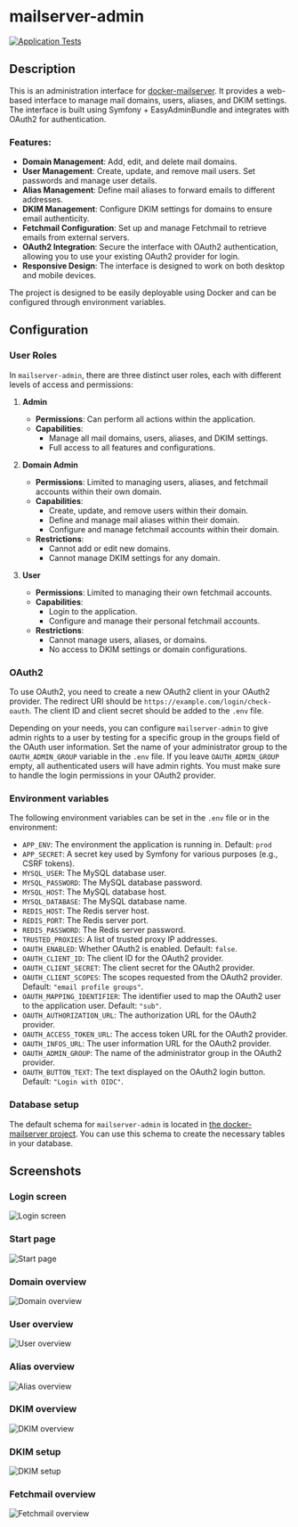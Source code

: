 mailserver-admin
================
[![Application Tests](https://github.com/jeboehm/mailserver-admin/actions/workflows/test.yml/badge.svg)](https://github.com/jeboehm/mailserver-admin/actions/workflows/php.yml)

Description
-----------
This is an administration interface for [docker-mailserver](https://github.com/jeboehm/docker-mailserver). It provides a web-based interface
to manage mail domains, users, aliases, and DKIM settings. The interface is built using Symfony + EasyAdminBundle and integrates with OAuth2 for
authentication.

### Features:

- **Domain Management**: Add, edit, and delete mail domains.
- **User Management**: Create, update, and remove mail users. Set passwords and manage user details.
- **Alias Management**: Define mail aliases to forward emails to different addresses.
- **DKIM Management**: Configure DKIM settings for domains to ensure email authenticity.
- **Fetchmail Configuration**: Set up and manage Fetchmail to retrieve emails from external servers.
- **OAuth2 Integration**: Secure the interface with OAuth2 authentication, allowing you to use your existing OAuth2 provider for login.
- **Responsive Design**: The interface is designed to work on both desktop and mobile devices.

The project is designed to be easily deployable using Docker and can be configured through environment variables.

Configuration
-------------

### User Roles

In `mailserver-admin`, there are three distinct user roles, each with different levels of access and permissions:

1. **Admin**
    - **Permissions**: Can perform all actions within the application.
    - **Capabilities**:
        - Manage all mail domains, users, aliases, and DKIM settings.
        - Full access to all features and configurations.

2. **Domain Admin**
    - **Permissions**: Limited to managing users, aliases, and fetchmail accounts within their own domain.
    - **Capabilities**:
        - Create, update, and remove users within their domain.
        - Define and manage mail aliases within their domain.
        - Configure and manage fetchmail accounts within their domain.
    - **Restrictions**:
        - Cannot add or edit new domains.
        - Cannot manage DKIM settings for any domain.

3. **User**
    - **Permissions**: Limited to managing their own fetchmail accounts.
    - **Capabilities**:
        - Login to the application.
        - Configure and manage their personal fetchmail accounts.
    - **Restrictions**:
        - Cannot manage users, aliases, or domains.
        - No access to DKIM settings or domain configurations.

### OAuth2

To use OAuth2, you need to create a new OAuth2 client in your OAuth2 provider. The redirect URI should be
`https://example.com/login/check-oauth`. The client ID and client secret should be added to the `.env` file.

Depending on your needs, you can configure `mailserver-admin` to give admin rights to a user by testing for a specific group in the groups
field of the OAuth user information. Set the name of your administrator group to the `OAUTH_ADMIN_GROUP` variable in the `.env` file. If you
leave `OAUTH_ADMIN_GROUP` empty, all authenticated users will have admin rights. You must make sure to handle the login permissions in your
OAuth2 provider.

### Environment variables

The following environment variables can be set in the `.env` file or in the environment:

- `APP_ENV`: The environment the application is running in. Default: `prod`
- `APP_SECRET`: A secret key used by Symfony for various purposes (e.g., CSRF tokens).
- `MYSQL_USER`: The MySQL database user.
- `MYSQL_PASSWORD`: The MySQL database password.
- `MYSQL_HOST`: The MySQL database host.
- `MYSQL_DATABASE`: The MySQL database name.
- `REDIS_HOST`: The Redis server host.
- `REDIS_PORT`: The Redis server port.
- `REDIS_PASSWORD`: The Redis server password.
- `TRUSTED_PROXIES`: A list of trusted proxy IP addresses.
- `OAUTH_ENABLED`: Whether OAuth2 is enabled. Default: `false`.
- `OAUTH_CLIENT_ID`: The client ID for the OAuth2 provider.
- `OAUTH_CLIENT_SECRET`: The client secret for the OAuth2 provider.
- `OAUTH_CLIENT_SCOPES`: The scopes requested from the OAuth2 provider. Default: `"email profile groups"`.
- `OAUTH_MAPPING_IDENTIFIER`: The identifier used to map the OAuth2 user to the application user. Default: `"sub"`.
- `OAUTH_AUTHORIZATION_URL`: The authorization URL for the OAuth2 provider.
- `OAUTH_ACCESS_TOKEN_URL`: The access token URL for the OAuth2 provider.
- `OAUTH_INFOS_URL`: The user information URL for the OAuth2 provider.
- `OAUTH_ADMIN_GROUP`: The name of the administrator group in the OAuth2 provider.
- `OAUTH_BUTTON_TEXT`: The text displayed on the OAuth2 login button. Default: `"Login with OIDC"`.

### Database setup

The default schema for `mailserver-admin` is located
in [the docker-mailserver project](https://github.com/jeboehm/docker-mailserver/blob/main/db/rootfs/docker-entrypoint-initdb.d/001_mailserver.sql).
You can use this schema to create the necessary tables in your database.


Screenshots
-----------

### Login screen

![Login screen](/.github/screenshots/login.png?raw=true)

### Start page

![Start page](/.github/screenshots/start.png?raw=true)

### Domain overview

![Domain overview](/.github/screenshots/domain.png?raw=true)

### User overview

![User overview](/.github/screenshots/user.png?raw=true)

### Alias overview

![Alias overview](/.github/screenshots/alias.png?raw=true)

### DKIM overview

![DKIM overview](/.github/screenshots/dkim.png?raw=true)

### DKIM setup

![DKIM setup](/.github/screenshots/dkim_edit.png?raw=true)

### Fetchmail overview

![Fetchmail overview](/.github/screenshots/fetchmail.png?raw=true)
